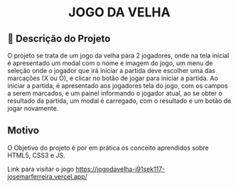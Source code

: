 <h1 align="center"> JOGO DA VELHA </h1>


## 📝 Descrição do Projeto

O projeto se trata de um jogo da velha para 2 jogadores, onde na tela inicial é apresentado um modal com o nome e imagem do jogo, um menu de seleção onde o jogador que irá iniciar a partida deve escolher uma das marcações (X ou O), e clicar no botão de jogar para iniciar a partida.
Ao iniciar a partida, é apresentado aos jogadores tela do jogo, com os campos a serem marcados, e um painel informando o jogador atual, ao se obter o resultado da partida, um modal é carregado, com o resultado e um botão de jogar novamente.


## Motivo
O Objetivo do projeto é por em prática os conceito aprendidos sobre HTML5, CSS3 e JS.

Link para visitar o jogo
<https://jogodavelha-i91sek117-josemarferreira.vercel.app/>
